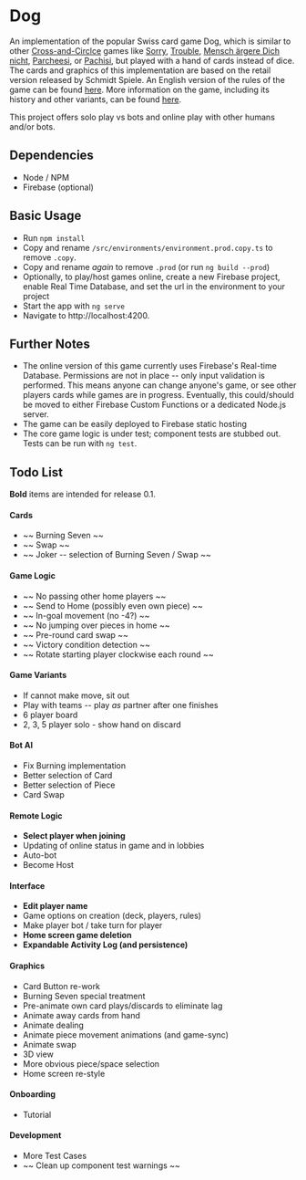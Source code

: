 # Dog

An implementation of the popular Swiss card game Dog, which is similar to other [Cross-and-Circlce](https://en.wikipedia.org/wiki/Cross_and_circle_game) games like [Sorry](https://en.wikipedia.org/wiki/Sorry!_(game)), [Trouble](https://en.wikipedia.org/wiki/Trouble_(board_game)), [Mensch ärgere Dich nicht](https://en.wikipedia.org/wiki/Mensch_%C3%A4rgere_Dich_nicht), [Parcheesi](https://en.wikipedia.org/wiki/Parcheesi), or [Pachisi](https://en.wikipedia.org/wiki/Pachisi), but played with a hand of cards instead of dice. The cards and graphics of this implementation are based on the retail version released by Schmidt Spiele. An English version of the rules of the game can be found [here](http://www.dogspiel.info/images/pdfs/regeln/rules.pdf). More information on the game, including its history and other variants, can be found [here](http://www.dogspiel.info/index.php).

This project offers solo play vs bots and online play with other humans and/or bots.

## Dependencies
* Node / NPM
* Firebase (optional)

## Basic Usage
* Run `npm install`
* Copy and rename `/src/environments/environment.prod.copy.ts` to remove `.copy`.
* Copy and rename _again_ to remove `.prod` (or run `ng build --prod`)
* Optionally, to play/host games online, create a new Firebase project, enable Real Time Database, and set the url in the environment to your project
* Start the app with `ng serve`
* Navigate to http://localhost:4200.

## Further Notes
* The online version of this game currently uses Firebase's Real-time Database. Permissions are not in place -- only input validation is performed. This means anyone can change anyone's game, or see other players cards while games are in progress. Eventually, this could/should be moved to either Firebase Custom Functions or a dedicated Node.js server.
* The game can be easily deployed to Firebase static hosting
* The core game logic is under test; component tests are stubbed out. Tests can be run with `ng test`.

## Todo List

**Bold** items are intended for release 0.1.

#### Cards
* ~~ Burning Seven ~~
* ~~ Swap ~~
* ~~ Joker -- selection of Burning Seven / Swap ~~

#### Game Logic
* ~~ No passing other home players ~~
* ~~ Send to Home (possibly even own piece) ~~
* ~~ In-goal movement (no -4?) ~~
* ~~ No jumping over pieces in home ~~
* ~~ Pre-round card swap ~~
* ~~ Victory condition detection ~~
* ~~ Rotate starting player clockwise each round ~~

#### Game Variants
* If cannot make move, sit out
* Play with teams -- play _as_ partner after one finishes
* 6 player board
* 2, 3, 5 player solo - show hand on discard

#### Bot AI
* Fix Burning implementation
* Better selection of Card
* Better selection of Piece
* Card Swap

#### Remote Logic
* **Select player when joining**
* Updating of online status in game and in lobbies
* Auto-bot
* Become Host

#### Interface
* **Edit player name**
* Game options on creation (deck, players, rules)
* Make player bot / take turn for player
* **Home screen game deletion**
* **Expandable Activity Log (and persistence)**

#### Graphics
* Card Button re-work
* Burning Seven special treatment
* Pre-animate own card plays/discards to eliminate lag
* Animate away cards from hand
* Animate dealing
* Animate piece movement animations (and game-sync)
* Animate swap
* 3D view
* More obvious piece/space selection
* Home screen re-style

#### Onboarding
* Tutorial

#### Development
* More Test Cases
* ~~ Clean up component test warnings ~~
